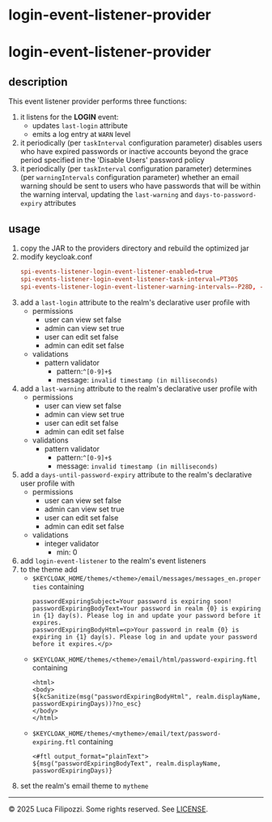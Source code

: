 # login-event-listener-provider

# login-event-listener-provider

## description

This event listener provider performs three functions:

1. it listens for the **LOGIN** event:
   - updates `last-login` attribute
   - emits a log entry at `WARN` level
2. it periodically (per `taskInterval` configuration parameter) disables
   users who have expired passwords or inactive accounts beyond the grace
   period specified in the 'Disable Users' password policy
3. it periodically (per `taskInterval` configuration parameter) determines
   (per `warningIntervals` configuration parameter) whether an email warning
   should be sent to users who have passwords that will be within the warning
   interval, updating the `last-warning` and `days-to-password-expiry` attributes

## usage

1. copy the JAR to the providers directory and rebuild the optimized jar
2. modify keycloak.conf
   ```conf
   spi-events-listener-login-event-listener-enabled=true
   spi-events-listener-login-event-listener-task-interval=PT30S
   spi-events-listener-login-event-listener-warning-intervals=-P28D, -P14D, -P7D, -P1D
3. add a `last-login` attribute to the realm's declarative user profile with
   - permissions
     - user can view set false
     - admin can view set true
     - user can edit set false
     - admin can edit set false
   - validations
     - pattern validator
       - pattern:`^[0-9]+$`
       - message: `invalid timestamp (in milliseconds)`
4. add a `last-warning` attribute to the realm's declarative user profile with
    - permissions
        - user can view set false
        - admin can view set true
        - user can edit set false
        - admin can edit set false
    - validations
        - pattern validator
            - pattern:`^[0-9]+$`
            - message: `invalid timestamp (in milliseconds)`
5. add a `days-until-password-expiry` attribute to the realm's declarative user profile with
    - permissions
        - user can view set false
        - admin can view set true
        - user can edit set false
        - admin can edit set false
    - validations
        - integer validator
            - min: 0
6. add `login-event-listener` to the realm's event listeners
7. to the theme add
    - `$KEYCLOAK_HOME/themes/<theme>/email/messages/messages_en.properties` containing
       ```
      passwordExpiringSubject=Your password is expiring soon!
      passwordExpiringBodyText=Your password in realm {0} is expiring in {1} day(s). Please log in and update your password before it expires.
      passwordExpiringBodyHtml=<p>Your password in realm {0} is expiring in {1} day(s). Please log in and update your password before it expires.</p>
      ```
   - `$KEYCLOAK_HOME/themes/<theme>/email/html/password-expiring.ftl` containing
      ```
     <html>
     <body>
     ${kcSanitize(msg("passwordExpiringBodyHtml", realm.displayName, passwordExpiringDays))?no_esc}
     </body>
     </html>
     ```
   - `$KEYCLOAK_HOME/themes/<mytheme>/email/text/password-expiring.ftl` containing
      ```
      <#ftl output_format="plainText">
      ${msg("passwordExpiringBodyText", realm.displayName, passwordExpiringDays)}
      ```
8. set the realm's email theme to `mytheme`

---

© 2025 Luca Filipozzi. Some rights reserved. See [LICENSE][license].

[license]: https://github.com/LucaFilipozzi/keycloak-extensions/blob/main/LICENSE.md

